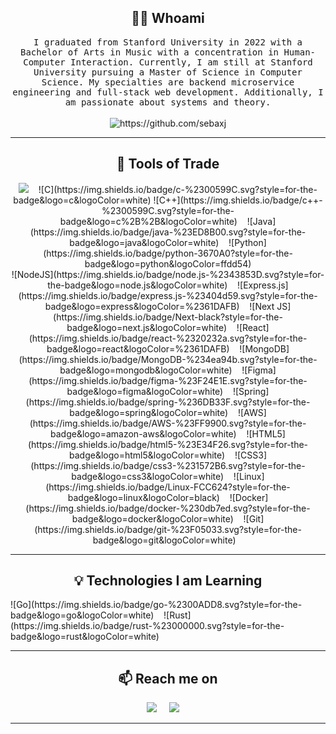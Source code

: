 <!---
sebaxj/sebaxj is a ✨ special ✨ repository because its `README.md` (this file) appears on your GitHub profile.
You can click the Preview link to take a look at your changes.
--->
<h2 align="center"> 👨‍💻 Whoami</h2>
<p align="center">
  <samp>I graduated from Stanford University in 2022 with a Bachelor of Arts in Music with a concentration in Human-Computer Interaction. Currently, I am still at Stanford University pursuing a Master of Science in Computer Science. My specialties are backend microservice engineering and full-stack web development. Additionally, I am passionate about systems and theory.</samp>
  <br> <br>
  <img src="https://komarev.com/ghpvc/?username=sebaxj" alt="https://github.com/sebaxj" />
</p>

<hr>

<h2 align="center"> 🔭 Tools of Trade</h2>
<p align="center">
  <img src="https://img.shields.io/badge/typescript-%23007ACC.svg?style=for-the-badge&logo=typescript&logoColor=white" />&nbsp;&nbsp;&nbsp;
  ![C](https://img.shields.io/badge/c-%2300599C.svg?style=for-the-badge&logo=c&logoColor=white)
  ![C++](https://img.shields.io/badge/c++-%2300599C.svg?style=for-the-badge&logo=c%2B%2B&logoColor=white)&nbsp;&nbsp;&nbsp;
  ![Java](https://img.shields.io/badge/java-%23ED8B00.svg?style=for-the-badge&logo=java&logoColor=white)&nbsp;&nbsp;&nbsp;
  ![Python](https://img.shields.io/badge/python-3670A0?style=for-the-badge&logo=python&logoColor=ffdd54)<br />
  ![NodeJS](https://img.shields.io/badge/node.js-%2343853D.svg?style=for-the-badge&logo=node.js&logoColor=white)&nbsp;&nbsp;&nbsp;
  ![Express.js](https://img.shields.io/badge/express.js-%23404d59.svg?style=for-the-badge&logo=express&logoColor=%2361DAFB)&nbsp;&nbsp;&nbsp;
  ![Next JS](https://img.shields.io/badge/Next-black?style=for-the-badge&logo=next.js&logoColor=white)&nbsp;&nbsp;&nbsp;
  ![React](https://img.shields.io/badge/react-%2320232a.svg?style=for-the-badge&logo=react&logoColor=%2361DAFB)&nbsp;&nbsp;&nbsp;
  ![MongoDB](https://img.shields.io/badge/MongoDB-%234ea94b.svg?style=for-the-badge&logo=mongodb&logoColor=white)&nbsp;&nbsp;&nbsp;
  ![Figma](https://img.shields.io/badge/figma-%23F24E1E.svg?style=for-the-badge&logo=figma&logoColor=white)&nbsp;&nbsp;&nbsp;
  ![Spring](https://img.shields.io/badge/spring-%236DB33F.svg?style=for-the-badge&logo=spring&logoColor=white)&nbsp;&nbsp;&nbsp;
  ![AWS](https://img.shields.io/badge/AWS-%23FF9900.svg?style=for-the-badge&logo=amazon-aws&logoColor=white)&nbsp;&nbsp;&nbsp;
  ![HTML5](https://img.shields.io/badge/html5-%23E34F26.svg?style=for-the-badge&logo=html5&logoColor=white)&nbsp;&nbsp;&nbsp;
  ![CSS3](https://img.shields.io/badge/css3-%231572B6.svg?style=for-the-badge&logo=css3&logoColor=white)&nbsp;&nbsp;&nbsp;
  ![Linux](https://img.shields.io/badge/Linux-FCC624?style=for-the-badge&logo=linux&logoColor=black)&nbsp;&nbsp;&nbsp;
  ![Docker](https://img.shields.io/badge/docker-%230db7ed.svg?style=for-the-badge&logo=docker&logoColor=white)&nbsp;&nbsp;&nbsp;
  ![Git](https://img.shields.io/badge/git-%23F05033.svg?style=for-the-badge&logo=git&logoColor=white)&nbsp;&nbsp;&nbsp;
</p>

<hr>

<h2 align="center"> 💡 Technologies I am Learning</h2>
<p align"center">
  ![Go](https://img.shields.io/badge/go-%2300ADD8.svg?style=for-the-badge&logo=go&logoColor=white)&nbsp;&nbsp;&nbsp;
 	![Rust](https://img.shields.io/badge/rust-%23000000.svg?style=for-the-badge&logo=rust&logoColor=white)&nbsp;&nbsp;&nbsp;
</p>

<hr>

<h2  align="center">📫 Reach me on</h2>
<p align="center">
  <a target="_target"href="https://www.linkedin.com/in/sebaxj/"><img src="https://img.shields.io/badge/linkedin-%230077B5.svg?&style=for-the-badge&logo=linkedin&logoColor=white" /></a>&nbsp;&nbsp;&nbsp;&nbsp;
  <a target="_target"href="https://twitter.com/sebaxjames"><img src="https://img.shields.io/badge/twitter-%231DA1F2.svg?&style=for-the-badge&logo=twitter&logoColor=white" /></a>&nbsp;&nbsp;&nbsp;&nbsp;
</p>

<hr>
